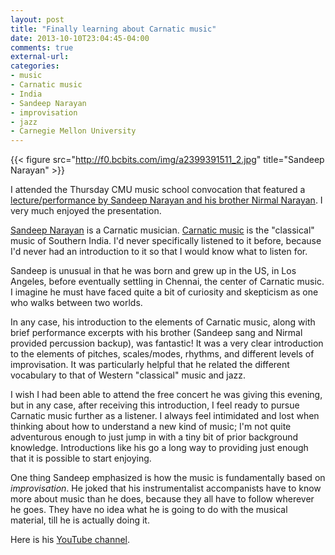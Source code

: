 ```yaml
---
layout: post
title: "Finally learning about Carnatic music"
date: 2013-10-10T23:04:45-04:00
comments: true
external-url: 
categories: 
- music
- Carnatic music
- India
- Sandeep Narayan
- improvisation
- jazz
- Carnegie Mellon University
---
```

{{< figure src="http://f0.bcbits.com/img/a2399391511_2.jpg" title="Sandeep Narayan" >}}

I attended the Thursday CMU music school convocation that featured a [lecture/performance by Sandeep Narayan and his brother Nirmal Narayan](http://music.cmu.edu/events/267). I very much enjoyed the presentation.

[Sandeep Narayan](http://sandeepnarayanmusic.com/) is a Carnatic musician. [Carnatic music](http://en.wikipedia.org/wiki/Carnatic_music) is the "classical" music of Southern India. I'd never specifically listened to it before, because I'd never had an introduction to it so that I would know what to listen for.

Sandeep is unusual in that he was born and grew up in the US, in Los Angeles, before eventually settling in Chennai, the center of Carnatic music. I imagine he must have faced quite a bit of curiosity and skepticism as one who walks between two worlds.

In any case, his introduction to the elements of Carnatic music, along with brief performance excerpts with his brother (Sandeep sang and Nirmal provided percussion backup), was fantastic! It was a very clear introduction to the elements of pitches, scales/modes, rhythms, and different levels of improvisation. It was particularly helpful that he related the different vocabulary to that of Western "classical" music and jazz.

I wish I had been able to attend the free concert he was giving this evening, but in any case, after receiving this introduction, I feel ready to pursue Carnatic music further as a listener. I always feel intimidated and lost when thinking about how to understand a new kind of music; I'm not quite adventurous enough to just jump in with a tiny bit of prior background knowledge. Introductions like his go a long way to providing just enough that it is possible to start enjoying.

One thing Sandeep emphasized is how the music is fundamentally based on *improvisation*. He joked that his instrumentalist accompanists have to know more about music than he does, because they all have to follow wherever he goes. They have no idea what he is going to do with the musical material, till he is actually doing it.

Here is his [YouTube channel](http://www.youtube.com/user/SRNChannel).
